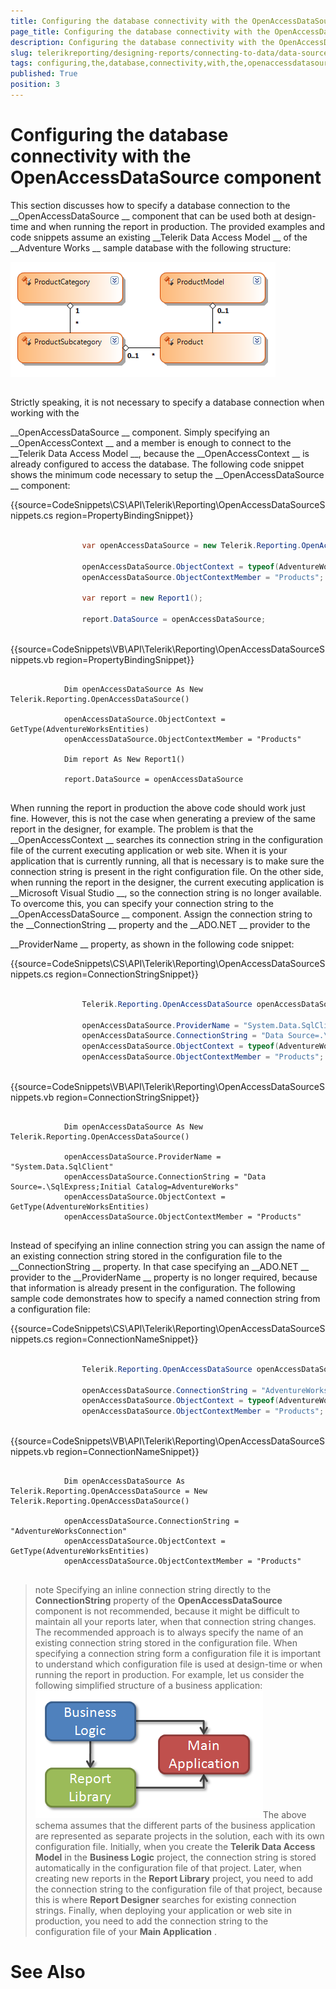 ```yaml
---
title: Configuring the database connectivity with the OpenAccessDataSource component
page_title: Configuring the database connectivity with the OpenAccessDataSource component | for Telerik Reporting Documentation
description: Configuring the database connectivity with the OpenAccessDataSource component
slug: telerikreporting/designing-reports/connecting-to-data/data-source-components/openaccessdatasource-component/configuring-the-database-connectivity-with-the-openaccessdatasource-component
tags: configuring,the,database,connectivity,with,the,openaccessdatasource,component
published: True
position: 3
---
```


# Configuring the database connectivity with the OpenAccessDataSource component



This section discusses how to specify a database connection to the 
__OpenAccessDataSource
__ component 
    	that can be used both at design-time and when running the report in production. The provided examples 
    	and code snippets assume an existing 
__Telerik Data Access Model
__ of the 
__Adventure Works
__ sample database with the 
    	following structure:


  
  ![](images/DataSources/OpenAccessDataSourceAdventureWorksEntityModel.png)

## 

Strictly speaking, it is not necessary to specify a database connection when working with the 
      	
__OpenAccessDataSource
__ component. Simply specifying an 
__OpenAccessContext
__ and a member is enough to connect to 
      	the 
__Telerik Data Access Model
__, because the 
__OpenAccessContext
__ is already configured to access the database. The 
      	following code snippet shows the minimum code necessary to setup the 
__OpenAccessDataSource
__ component:
      	


{{source=CodeSnippets\CS\API\Telerik\Reporting\OpenAccessDataSourceSnippets.cs region=PropertyBindingSnippet}}
````C#
	
	            var openAccessDataSource = new Telerik.Reporting.OpenAccessDataSource();
	
	            openAccessDataSource.ObjectContext = typeof(AdventureWorksEntities);
	            openAccessDataSource.ObjectContextMember = "Products";
	
	            var report = new Report1();
	
	            report.DataSource = openAccessDataSource;
	
````




{{source=CodeSnippets\VB\API\Telerik\Reporting\OpenAccessDataSourceSnippets.vb region=PropertyBindingSnippet}}
````VB
	
	        Dim openAccessDataSource As New Telerik.Reporting.OpenAccessDataSource()
	
	        openAccessDataSource.ObjectContext = GetType(AdventureWorksEntities)
	        openAccessDataSource.ObjectContextMember = "Products"
	
	        Dim report As New Report1()
	
	        report.DataSource = openAccessDataSource
	
````




When running the report in production the above code should work just fine. However, this is not 
      	the case when generating a preview of the same report in the designer, for example. The problem is that 
      	the 
__OpenAccessContext
__ searches its connection string in the configuration file of the current executing 
      	application or web site. When it is your application that is currently running, all that is necessary 
      	is to make sure the connection string is present in the right configuration file. On the other side, 
      	when running the report in the designer, the current executing application is 
__Microsoft Visual Studio
__, 
      	so the connection string is no longer available. To overcome this, you can specify your connection string to the 
__OpenAccessDataSource
__ 
    	component. Assign the connection string to the 
__ConnectionString
__ property and the 
__ADO.NET
__ provider to the 
    	
__ProviderName
__ property, as shown in the following code snippet:
      	


{{source=CodeSnippets\CS\API\Telerik\Reporting\OpenAccessDataSourceSnippets.cs region=ConnectionStringSnippet}}
````C#
	
	            Telerik.Reporting.OpenAccessDataSource openAccessDataSource = new Telerik.Reporting.OpenAccessDataSource();
	
	            openAccessDataSource.ProviderName = "System.Data.SqlClient";
	            openAccessDataSource.ConnectionString = "Data Source=.\\SqlExpress;Initial Catalog=AdventureWorks";
	            openAccessDataSource.ObjectContext = typeof(AdventureWorksEntities);
	            openAccessDataSource.ObjectContextMember = "Products";
	
````




{{source=CodeSnippets\VB\API\Telerik\Reporting\OpenAccessDataSourceSnippets.vb region=ConnectionStringSnippet}}
````VB
	
	        Dim openAccessDataSource As New Telerik.Reporting.OpenAccessDataSource()
	
	        openAccessDataSource.ProviderName = "System.Data.SqlClient"
	        openAccessDataSource.ConnectionString = "Data Source=.\SqlExpress;Initial Catalog=AdventureWorks"
	        openAccessDataSource.ObjectContext = GetType(AdventureWorksEntities)
	        openAccessDataSource.ObjectContextMember = "Products"
	
````




Instead of specifying an inline connection string you can assign the name of an existing connection string stored in 
      	the configuration file to the 
__ConnectionString
__ property. In that case specifying an 
__ADO.NET
__ 
      	provider to the 
__ProviderName
__ property is no longer required, because that information is already 
      	present in the configuration. The following sample code demonstrates how to specify a named connection string from a configuration file:
      	


{{source=CodeSnippets\CS\API\Telerik\Reporting\OpenAccessDataSourceSnippets.cs region=ConnectionNameSnippet}}
````C#
	
	            Telerik.Reporting.OpenAccessDataSource openAccessDataSource = new Telerik.Reporting.OpenAccessDataSource();
	
	            openAccessDataSource.ConnectionString = "AdventureWorksConnection";
	            openAccessDataSource.ObjectContext = typeof(AdventureWorksEntities);
	            openAccessDataSource.ObjectContextMember = "Products";
	
````




{{source=CodeSnippets\VB\API\Telerik\Reporting\OpenAccessDataSourceSnippets.vb region=ConnectionNameSnippet}}
````VB
	
	        Dim openAccessDataSource As Telerik.Reporting.OpenAccessDataSource = New Telerik.Reporting.OpenAccessDataSource()
	
	        openAccessDataSource.ConnectionString = "AdventureWorksConnection"
	        openAccessDataSource.ObjectContext = GetType(AdventureWorksEntities)
	        openAccessDataSource.ObjectContextMember = "Products"
	
````




>note Specifying an inline connection string directly to the  __ConnectionString__  property of the 	 __OpenAccessDataSource__  component is not recommended, because it might be difficult to maintain all your reports 	later, when that connection string changes. The recommended approach is to always specify the name of an 	existing connection string stored in the configuration file. When specifying a connection string form a 	configuration file it is important to understand which configuration file is used at design-time or when 	running the report in production. For example, let us consider the following simplified structure of a 	business application:  
  ![](images/DataSources/BusinessApplicationStructure.png)The above schema assumes that the different parts of the business application are represented as 	separate projects in the solution, each with its own configuration file. Initially, when you create the 	 __Telerik Data Access Model__  in the  __Business Logic__  project, the connection string is stored automatically in the 	configuration file of that project. Later, when creating new reports in the  __Report Library__  project, you need 	to add the connection string to the configuration file of that project, because this is where  __Report Designer__ 	searches for existing connection strings. Finally, when deploying your application or web site in production,	you need to add the connection string to the configuration file of your  __Main Application__ .


# See Also

